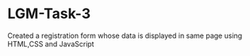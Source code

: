 # LGM-Task-3
Created a registration form whose data is displayed in same page using HTML,CSS and JavaScript 
